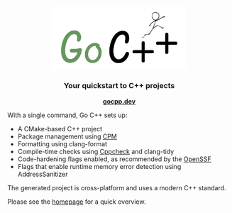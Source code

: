 <div class="title-block" style="text-align: center;" align="center">

<p><img title="Go C++ logo" src="Resources/gocpp.png" width="300"></p>

### Your quickstart to C++ projects

**[gocpp.dev]**

[gocpp.dev]: https://gocpp.dev

</div>

With a single command, Go C++ sets up:

- A CMake-based C++ project
- Package management using [CPM](https://github.com/cpm-cmake/CPM.cmake)
- Formatting using clang-format
- Compile-time checks using [Cppcheck](https://cppcheck.sourceforge.io/) and clang-tidy
- Code-hardening flags enabled, as recommended by the [OpenSSF](https://best.openssf.org/Compiler-Hardening-Guides/Compiler-Options-Hardening-Guide-for-C-and-C++.html)
- Flags that enable runtime memory error detection using AddressSanitizer

The generated project is cross-platform and uses a modern C++ standard.

Please see the [homepage](https://gocpp.dev) for a quick overview.
